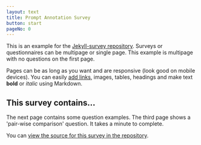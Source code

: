 ```yaml
---
layout: text
title: Prompt Annotation Survey
button: start
pageNo: 0
---
```

This is an example for the [Jekyll-survey repository](https://github.com/MatthijsZw/jekyll-survey). Surveys or questionnaires can be multipage or single page. This example is multipage with no questions on the first page.

Pages can be as long as you want and are responsive (look good on mobile devices). You can easily [add links](https://www.matthijszwinderman.nl), images, tables, headings and make text **bold** or *italic* using Markdown.

## This survey contains...
The next page contains some question examples. The third page shows a 'pair-wise comparison' question. It takes a minute to complete.

You can [view the source for this survey in the repository](https://github.com/MatthijsZw/jekyll-survey).

<link rel="stylesheet" type="text/css" href="https://cdn.jsdelivr.net/npm/pygments-rouge-css@0.1.0/github.min.css">
